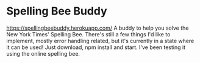# Spelling Bee Buddy

https://spellingbeebuddy.herokuapp.com/
A buddy to help you solve the New York Times' Spelling Bee. There's still a few things I'd like to implement, mostly error handling related, but it's currently in a state where it can be used! Just download, npm install and start. I've been testing it using the online spelling bee.

